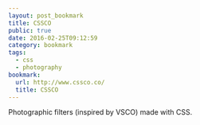 ```yaml
---
layout: post_bookmark
title: CSSCO
public: true
date: 2016-02-25T09:12:59
category: bookmark
tags:
  - css
  - photography
bookmark:
  url: http://www.cssco.co/
  title: CSSCO
---
```


Photographic filters (inspired by VSCO) made with CSS.
